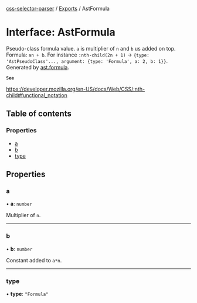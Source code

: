 [css-selector-parser](../../README.md) / [Exports](../modules.md) / AstFormula

# Interface: AstFormula

Pseudo-class formula value. `a` is multiplier of `n` and `b` us added on top. Formula: `an + b`.
For instance `:nth-child(2n + 1)` -> `{type: 'AstPseudoClass'..., argument: {type: 'Formula', a: 2, b: 1}}`.
Generated by [ast.formula](AstFactory.md#formula).

**`See`**

https://developer.mozilla.org/en-US/docs/Web/CSS/:nth-child#functional_notation

## Table of contents

### Properties

- [a](AstFormula.md#a)
- [b](AstFormula.md#b)
- [type](AstFormula.md#type)

## Properties

### a

• **a**: `number`

Multiplier of `n`.

___

### b

• **b**: `number`

Constant added to `a*n`.

___

### type

• **type**: ``"Formula"``
